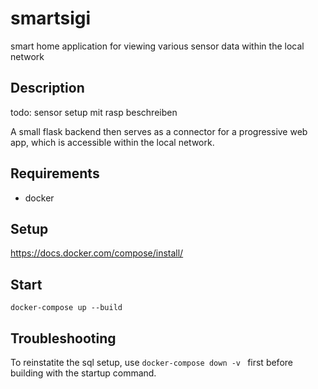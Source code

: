 # smartsigi
smart home application for viewing various sensor data within the local network 

## Description
todo: sensor setup mit rasp beschreiben

A small flask backend then serves as a connector for a progressive web app, which is accessible within the local network.
## Requirements
- docker

## Setup
https://docs.docker.com/compose/install/

## Start
`docker-compose up --build`

## Troubleshooting
To reinstatite the sql setup, use 
`docker-compose down -v `
first before building with the startup command.